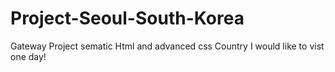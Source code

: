 # Project-Seoul-South-Korea
Gateway Project sematic Html and advanced css
Country I would like to vist one day!
